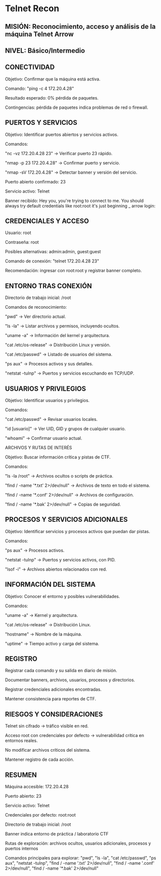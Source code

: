 # Telnet Recon

## MISIÓN: Reconocimiento, acceso y análisis de la máquina Telnet Arrow
## NIVEL: Básico/Intermedio

## CONECTIVIDAD

Objetivo: Confirmar que la máquina está activa.

Comando: "ping -c 4 172.20.4.28"

Resultado esperado: 0% pérdida de paquetes.

Contingencias: pérdida de paquetes indica problemas de red o firewall.

## PUERTOS Y SERVICIOS

Objetivo: Identificar puertos abiertos y servicios activos.

Comandos:

"nc -vz 172.20.4.28 23" → Verificar puerto 23 rápido.

"nmap -p 23 172.20.4.28" → Confirmar puerto y servicio.

"nmap -sV 172.20.4.28" → Detectar banner y versión del servicio.

Puerto abierto confirmado: 23

Servicio activo: Telnet

Banner recibido:
Hey you, you're trying to connect to me.
You should always try default credentials like root:root
it's just beginning _
arrow login:

## CREDENCIALES Y ACCESO

Usuario: root

Contraseña: root

Posibles alternativas: admin:admin, guest:guest

Comando de conexión: "telnet 172.20.4.28 23"

Recomendación: ingresar con root:root y registrar banner completo.

## ENTORNO TRAS CONEXIÓN

Directorio de trabajo inicial: /root

Comandos de reconocimiento:

"pwd" → Ver directorio actual.

"ls -la" → Listar archivos y permisos, incluyendo ocultos.

"uname -a" → Información del kernel y arquitectura.

"cat /etc/os-release" → Distribución Linux y versión.

"cat /etc/passwd" → Listado de usuarios del sistema.

"ps aux" → Procesos activos y sus detalles.

"netstat -tulnp" → Puertos y servicios escuchando en TCP/UDP.

## USUARIOS Y PRIVILEGIOS

Objetivo: Identificar usuarios y privilegios.

Comandos:

"cat /etc/passwd" → Revisar usuarios locales.

"id [usuario]" → Ver UID, GID y grupos de cualquier usuario.

"whoami" → Confirmar usuario actual.

ARCHIVOS Y RUTAS DE INTERÉS

Objetivo: Buscar información crítica y pistas de CTF.

Comandos:

"ls -la /root" → Archivos ocultos o scripts de práctica.

"find / -name '*.txt' 2>/dev/null" → Archivos de texto en todo el sistema.

"find / -name '*.conf' 2>/dev/null" → Archivos de configuración.

"find / -name '*.bak' 2>/dev/null" → Copias de seguridad.

## PROCESOS Y SERVICIOS ADICIONALES

Objetivo: Identificar servicios y procesos activos que puedan dar pistas.

Comandos:

"ps aux" → Procesos activos.

"netstat -tulnp" → Puertos y servicios activos, con PID.

"lsof -i" → Archivos abiertos relacionados con red.

## INFORMACIÓN DEL SISTEMA

Objetivo: Conocer el entorno y posibles vulnerabilidades.

Comandos:

"uname -a" → Kernel y arquitectura.

"cat /etc/os-release" → Distribución Linux.

"hostname" → Nombre de la máquina.

"uptime" → Tiempo activo y carga del sistema.

## REGISTRO

Registrar cada comando y su salida en diario de misión.

Documentar banners, archivos, usuarios, procesos y directorios.

Registrar credenciales adicionales encontradas.

Mantener consistencia para reportes de CTF.

## RIESGOS Y CONSIDERACIONES

Telnet sin cifrado → tráfico visible en red.

Acceso root con credenciales por defecto → vulnerabilidad crítica en entornos reales.

No modificar archivos críticos del sistema.

Mantener registro de cada acción.

## RESUMEN

Máquina accesible: 172.20.4.28

Puerto abierto: 23

Servicio activo: Telnet

Credenciales por defecto: root:root

Directorio de trabajo inicial: /root

Banner indica entorno de práctica / laboratorio CTF

Rutas de exploración: archivos ocultos, usuarios adicionales, procesos y puertos internos

Comandos principales para explorar: "pwd", "ls -la", "cat /etc/passwd", "ps aux", "netstat -tulnp", "find / -name '.txt' 2>/dev/null", "find / -name '.conf' 2>/dev/null", "find / -name '*.bak' 2>/dev/null"
